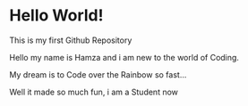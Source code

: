 # Hello World!
This is my first Github Repository

Hello my name is Hamza and i am new to the world of Coding. 

My dream is to Code over the Rainbow so fast...

Well it made so much fun, i am a Student now

